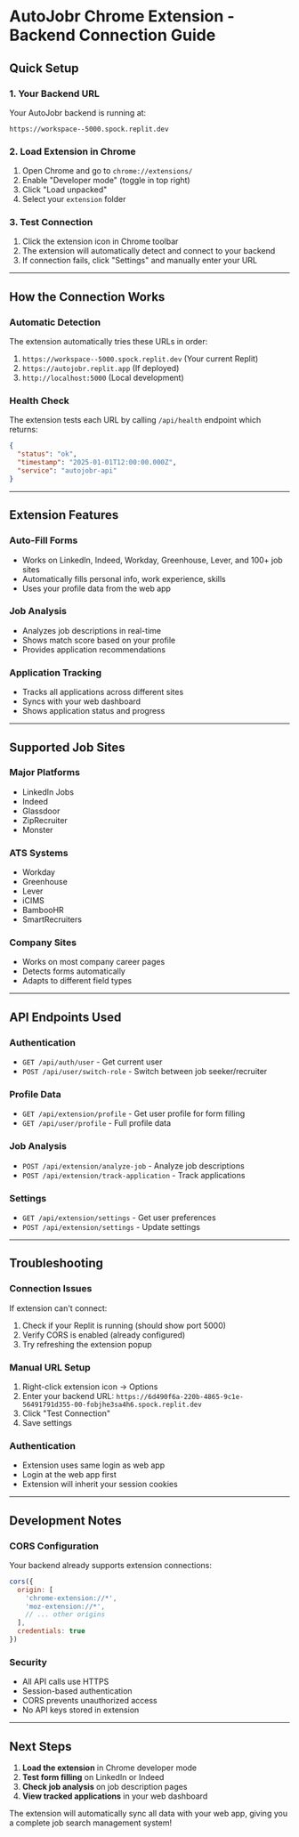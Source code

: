 # AutoJobr Chrome Extension - Backend Connection Guide

## Quick Setup

### 1. **Your Backend URL**
Your AutoJobr backend is running at:
```
https://workspace--5000.spock.replit.dev
```

### 2. **Load Extension in Chrome**
1. Open Chrome and go to `chrome://extensions/`
2. Enable "Developer mode" (toggle in top right)
3. Click "Load unpacked" 
4. Select your `extension` folder

### 3. **Test Connection**
1. Click the extension icon in Chrome toolbar
2. The extension will automatically detect and connect to your backend
3. If connection fails, click "Settings" and manually enter your URL

---

## How the Connection Works

### **Automatic Detection**
The extension automatically tries these URLs in order:
1. `https://workspace--5000.spock.replit.dev` (Your current Replit)
2. `https://autojobr.replit.app` (If deployed)
3. `http://localhost:5000` (Local development)

### **Health Check**
The extension tests each URL by calling `/api/health` endpoint which returns:
```json
{
  "status": "ok", 
  "timestamp": "2025-01-01T12:00:00.000Z",
  "service": "autojobr-api"
}
```

---

## Extension Features

### **Auto-Fill Forms**
- Works on LinkedIn, Indeed, Workday, Greenhouse, Lever, and 100+ job sites
- Automatically fills personal info, work experience, skills
- Uses your profile data from the web app

### **Job Analysis**
- Analyzes job descriptions in real-time
- Shows match score based on your profile
- Provides application recommendations

### **Application Tracking**
- Tracks all applications across different sites
- Syncs with your web dashboard
- Shows application status and progress

---

## Supported Job Sites

### **Major Platforms**
- LinkedIn Jobs
- Indeed
- Glassdoor
- ZipRecruiter
- Monster

### **ATS Systems**
- Workday
- Greenhouse
- Lever
- iCIMS
- BambooHR
- SmartRecruiters

### **Company Sites**
- Works on most company career pages
- Detects forms automatically
- Adapts to different field types

---

## API Endpoints Used

### **Authentication**
- `GET /api/auth/user` - Get current user
- `POST /api/user/switch-role` - Switch between job seeker/recruiter

### **Profile Data**  
- `GET /api/extension/profile` - Get user profile for form filling
- `GET /api/user/profile` - Full profile data

### **Job Analysis**
- `POST /api/extension/analyze-job` - Analyze job descriptions
- `POST /api/extension/track-application` - Track applications

### **Settings**
- `GET /api/extension/settings` - Get user preferences
- `POST /api/extension/settings` - Update settings

---

## Troubleshooting

### **Connection Issues**
If extension can't connect:
1. Check if your Replit is running (should show port 5000)
2. Verify CORS is enabled (already configured)
3. Try refreshing the extension popup

### **Manual URL Setup**
1. Right-click extension icon → Options
2. Enter your backend URL: `https://6d490f6a-220b-4865-9c1e-56491791d355-00-fobjhe3sa4h6.spock.replit.dev`
3. Click "Test Connection"
4. Save settings

### **Authentication**
- Extension uses same login as web app
- Login at the web app first
- Extension will inherit your session cookies

---

## Development Notes

### **CORS Configuration**
Your backend already supports extension connections:
```javascript
cors({
  origin: [
    'chrome-extension://*',
    'moz-extension://*', 
    // ... other origins
  ],
  credentials: true
})
```

### **Security**
- All API calls use HTTPS
- Session-based authentication 
- CORS prevents unauthorized access
- No API keys stored in extension

---

## Next Steps

1. **Load the extension** in Chrome developer mode
2. **Test form filling** on LinkedIn or Indeed
3. **Check job analysis** on job description pages
4. **View tracked applications** in your web dashboard

The extension will automatically sync all data with your web app, giving you a complete job search management system!